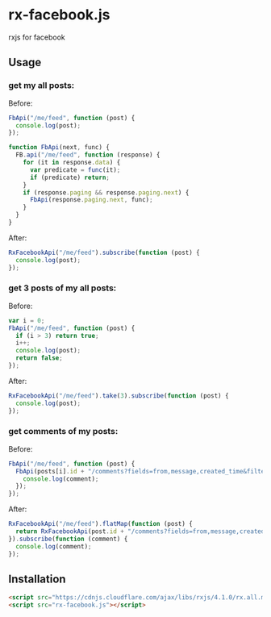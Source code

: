 # rx-facebook.js

rxjs for facebook

## Usage

### get my all posts:

Before:

```js
FbApi("/me/feed", function (post) {
  console.log(post);
});

function FbApi(next, func) {
  FB.api("/me/feed", function (response) {
    for (it in response.data) {
      var predicate = func(it);
      if (predicate) return;
    }
    if (response.paging && response.paging.next) {
      FbApi(response.paging.next, func);
    }
  }
}
```

After:

```js
RxFacebookApi("/me/feed").subscribe(function (post) {
  console.log(post);
});
```

### get 3 posts of my all posts:

Before:

```js
var i = 0;
FbApi("/me/feed", function (post) {
  if (i > 3) return true;
  i++;
  console.log(post);
  return false;
});
```

After:

```js
RxFacebookApi("/me/feed").take(3).subscribe(function (post) {
  console.log(post);
});
```

### get comments of my posts:

Before:

```js
FbApi("/me/feed", function (post) {
  FbApi(posts[i].id + "/comments?fields=from,message,created_time&filter=stream", function (comment) {
    console.log(comment);
  });
});
```

After:

```js
RxFacebookApi("/me/feed").flatMap(function (post) {
  return RxFacebookApi(post.id + "/comments?fields=from,message,created_time&filter=stream"));
}).subscribe(function (comment) {
  console.log(comment);
});
```

## Installation

```html
<script src="https://cdnjs.cloudflare.com/ajax/libs/rxjs/4.1.0/rx.all.min.js"></script>
<script src="rx-facebook.js"></script>
```
